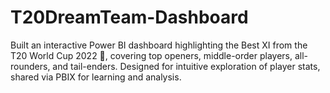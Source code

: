 # T20DreamTeam-Dashboard
Built an interactive Power BI dashboard highlighting the Best XI from the T20 World Cup 2022 🏏, covering top openers, middle-order players, all-rounders, and tail-enders. Designed for intuitive exploration of player stats, shared via PBIX for learning and analysis.
